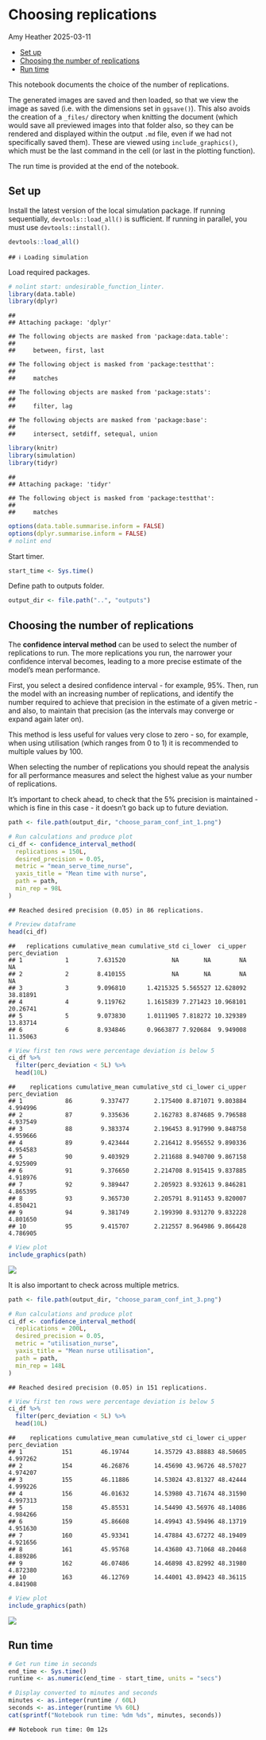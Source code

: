 Choosing replications
================
Amy Heather
2025-03-11

- [Set up](#set-up)
- [Choosing the number of
  replications](#choosing-the-number-of-replications)
- [Run time](#run-time)

This notebook documents the choice of the number of replications.

The generated images are saved and then loaded, so that we view the
image as saved (i.e. with the dimensions set in `ggsave()`). This also
avoids the creation of a `_files/` directory when knitting the document
(which would save all previewed images into that folder also, so they
can be rendered and displayed within the output `.md` file, even if we
had not specifically saved them). These are viewed using
`include_graphics()`, which must be the last command in the cell (or
last in the plotting function).

The run time is provided at the end of the notebook.

## Set up

Install the latest version of the local simulation package. If running
sequentially, `devtools::load_all()` is sufficient. If running in
parallel, you must use `devtools::install()`.

``` r
devtools::load_all()
```

    ## ℹ Loading simulation

Load required packages.

``` r
# nolint start: undesirable_function_linter.
library(data.table)
library(dplyr)
```

    ## 
    ## Attaching package: 'dplyr'

    ## The following objects are masked from 'package:data.table':
    ## 
    ##     between, first, last

    ## The following object is masked from 'package:testthat':
    ## 
    ##     matches

    ## The following objects are masked from 'package:stats':
    ## 
    ##     filter, lag

    ## The following objects are masked from 'package:base':
    ## 
    ##     intersect, setdiff, setequal, union

``` r
library(knitr)
library(simulation)
library(tidyr)
```

    ## 
    ## Attaching package: 'tidyr'

    ## The following object is masked from 'package:testthat':
    ## 
    ##     matches

``` r
options(data.table.summarise.inform = FALSE)
options(dplyr.summarise.inform = FALSE)
# nolint end
```

Start timer.

``` r
start_time <- Sys.time()
```

Define path to outputs folder.

``` r
output_dir <- file.path("..", "outputs")
```

## Choosing the number of replications

The **confidence interval method** can be used to select the number of
replications to run. The more replications you run, the narrower your
confidence interval becomes, leading to a more precise estimate of the
model’s mean performance.

First, you select a desired confidence interval - for example, 95%.
Then, run the model with an increasing number of replications, and
identify the number required to achieve that precision in the estimate
of a given metric - and also, to maintain that precision (as the
intervals may converge or expand again later on).

This method is less useful for values very close to zero - so, for
example, when using utilisation (which ranges from 0 to 1) it is
recommended to multiple values by 100.

When selecting the number of replications you should repeat the analysis
for all performance measures and select the highest value as your number
of replications.

It’s important to check ahead, to check that the 5% precision is
maintained - which is fine in this case - it doesn’t go back up to
future deviation.

``` r
path <- file.path(output_dir, "choose_param_conf_int_1.png")

# Run calculations and produce plot
ci_df <- confidence_interval_method(
  replications = 150L,
  desired_precision = 0.05,
  metric = "mean_serve_time_nurse",
  yaxis_title = "Mean time with nurse",
  path = path,
  min_rep = 98L
)
```

    ## Reached desired precision (0.05) in 86 replications.

``` r
# Preview dataframe
head(ci_df)
```

    ##   replications cumulative_mean cumulative_std ci_lower  ci_upper perc_deviation
    ## 1            1        7.631520             NA       NA        NA             NA
    ## 2            2        8.410155             NA       NA        NA             NA
    ## 3            3        9.096810      1.4215325 5.565527 12.628092       38.81891
    ## 4            4        9.119762      1.1615839 7.271423 10.968101       20.26741
    ## 5            5        9.073830      1.0111905 7.818272 10.329389       13.83714
    ## 6            6        8.934846      0.9663877 7.920684  9.949008       11.35063

``` r
# View first ten rows were percentage deviation is below 5
ci_df %>%
  filter(perc_deviation < 5L) %>%
  head(10L)
```

    ##    replications cumulative_mean cumulative_std ci_lower ci_upper perc_deviation
    ## 1            86        9.337477       2.175400 8.871071 9.803884       4.994996
    ## 2            87        9.335636       2.162783 8.874685 9.796588       4.937549
    ## 3            88        9.383374       2.196453 8.917990 9.848758       4.959666
    ## 4            89        9.423444       2.216412 8.956552 9.890336       4.954583
    ## 5            90        9.403929       2.211688 8.940700 9.867158       4.925909
    ## 6            91        9.376650       2.214708 8.915415 9.837885       4.918976
    ## 7            92        9.389447       2.205923 8.932613 9.846281       4.865395
    ## 8            93        9.365730       2.205791 8.911453 9.820007       4.850421
    ## 9            94        9.381749       2.199390 8.931270 9.832228       4.801650
    ## 10           95        9.415707       2.212557 8.964986 9.866428       4.786905

``` r
# View plot
include_graphics(path)
```

![](../outputs/choose_param_conf_int_1.png)<!-- -->

It is also important to check across multiple metrics.

``` r
path <- file.path(output_dir, "choose_param_conf_int_3.png")

# Run calculations and produce plot
ci_df <- confidence_interval_method(
  replications = 200L,
  desired_precision = 0.05,
  metric = "utilisation_nurse",
  yaxis_title = "Mean nurse utilisation",
  path = path,
  min_rep = 148L
)
```

    ## Reached desired precision (0.05) in 151 replications.

``` r
# View first ten rows were percentage deviation is below 5
ci_df %>%
  filter(perc_deviation < 5L) %>%
  head(10L)
```

    ##    replications cumulative_mean cumulative_std ci_lower ci_upper perc_deviation
    ## 1           151        46.19744       14.35729 43.88883 48.50605       4.997262
    ## 2           154        46.26876       14.45690 43.96726 48.57027       4.974207
    ## 3           155        46.11886       14.53024 43.81327 48.42444       4.999226
    ## 4           156        46.01632       14.53980 43.71674 48.31590       4.997313
    ## 5           158        45.85531       14.54490 43.56976 48.14086       4.984266
    ## 6           159        45.86608       14.49943 43.59496 48.13719       4.951630
    ## 7           160        45.93341       14.47884 43.67272 48.19409       4.921656
    ## 8           161        45.95768       14.43680 43.71068 48.20468       4.889286
    ## 9           162        46.07486       14.46898 43.82992 48.31980       4.872380
    ## 10          163        46.12769       14.44001 43.89423 48.36115       4.841908

``` r
# View plot
include_graphics(path)
```

![](../outputs/choose_param_conf_int_3.png)<!-- -->

## Run time

``` r
# Get run time in seconds
end_time <- Sys.time()
runtime <- as.numeric(end_time - start_time, units = "secs")

# Display converted to minutes and seconds
minutes <- as.integer(runtime / 60L)
seconds <- as.integer(runtime %% 60L)
cat(sprintf("Notebook run time: %dm %ds", minutes, seconds))
```

    ## Notebook run time: 0m 12s
